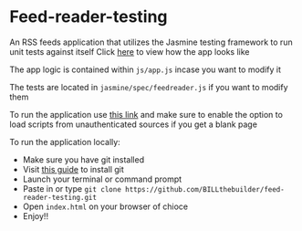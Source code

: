 # Feed-reader-testing
An RSS feeds application that utilizes the Jasmine testing framework to run unit tests against itself
Click [here](https://i.imgur.com/LpegbAz.png) to view how the app looks like

The app logic is contained within `js/app.js` incase you want to modify it

The tests are located in `jasmine/spec/feedreader.js` if you want to modify them 

To run the application use [this link](https://billthebuilder.github.io/feed-reader-testing/) and make sure to enable the option to load scripts from unauthenticated sources if you get a blank page

To run the application locally:

* Make sure you have git installed
* Visit [this guide](https://www.atlassian.com/git/tutorials/install-git) to install git
* Launch your terminal or command prompt
* Paste in or type `git clone https://github.com/BILLthebuilder/feed-reader-testing.git`
* Open `index.html` on your browser of chioce
* Enjoy!!
